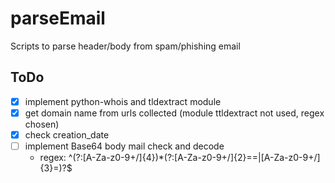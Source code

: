 # parseEmail
Scripts to parse header/body from spam/phishing email

## ToDo
- [x] implement python-whois and tldextract module
- [x] get domain name from urls collected (module ttldextract not used, regex chosen)
- [x] check creation_date 
- [ ] implement Base64 body mail check and decode
	- regex: ^(?:[A-Za-z0-9+/]{4})*(?:[A-Za-z0-9+/]{2}==|[A-Za-z0-9+/]{3}=)?$

